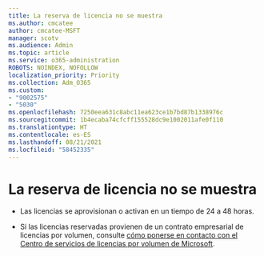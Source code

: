 ```yaml
---
title: La reserva de licencia no se muestra
ms.author: cmcatee
author: cmcatee-MSFT
manager: scotv
ms.audience: Admin
ms.topic: article
ms.service: o365-administration
ROBOTS: NOINDEX, NOFOLLOW
localization_priority: Priority
ms.collection: Adm_O365
ms.custom:
- "9002575"
- "5030"
ms.openlocfilehash: 7250eea631c8abc11ea623ce1b7bd87b1338976c
ms.sourcegitcommit: 1b4ecaba74cfcff155528dc9e1002011afe0f110
ms.translationtype: HT
ms.contentlocale: es-ES
ms.lasthandoff: 08/21/2021
ms.locfileid: "58452335"
---
```

# <a name="license-reservation-does-not-show"></a>La reserva de licencia no se muestra

- Las licencias se aprovisionan o activan en un tiempo de 24 a 48 horas.

- Si las licencias reservadas provienen de un contrato empresarial de licencias por volumen, consulte [cómo ponerse en contacto con el Centro de servicios de licencias por volumen de Microsoft](https://support.microsoft.com/help/4471406/how-to-contact-the-microsoft-volume-licensing-service-center).
